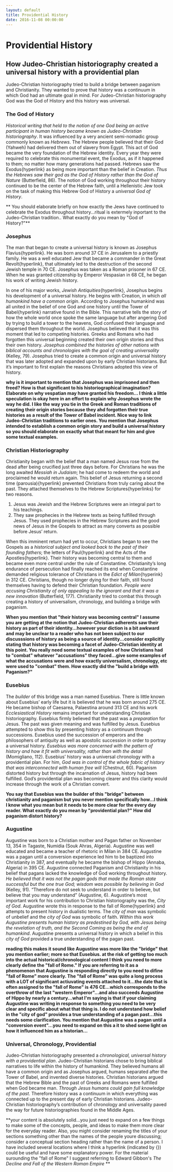 ```yaml
---
layout: default
title: Providential History
date: 2016-11-08 00:00:00
---
```


# Providential History

## How Judeo-Christian historiography created a universal history with a providential plan

Judeo-Christian historiography tried to build a bridge between paganism and Christianity. They wanted to prove that history was a continuum in which God had an ultimate goal in mind. For Judeo-Christian historiography God was the God of History and this history was universal.  

### **The God of History** 

*Historical writing that held to the notion of one God being an active participant in human history became known as Judeo-Christian historiography*. It was influenced by a very ancient semi-nomadic group commonly known as *Hebrews*. The Hebrew people believed that their God (Yahweh) had delivered them out of slavery from Egypt. This act of God became the very foundation of the Hebrew identity. Every year they were required to celebrate this monumental event, the Exodus, as if it happened to them; no matter how many generations had passed. Hebrews saw the Exodus{hyperlink} as being more important than the belief in Creation. *Thus the Hebrews saw their god as the God of History rather than the God of Nature* (Butterfield, 86). The notion of God working throughout their history continued to be the center of the Hebrew faith, until a Hellenistic Jew took on the task of making this Hebrew God of History a *universal God of History*.

** You should elaborate briefly on how exactly the Jews have continued to celebrate the Exodus throughout history...ritual is extermely inportant to the Judeo-Christian tradition..
What exactly do you mean by "God of History?"**

### **Josephus**

The man that began to create a universal history is known as Josephus Flavius{hyperlink}. He was born around 37 CE in Jerusalem to a priestly family. He was a well educated Jew that became a commander in the Great Revolt{hyperlink}, that ultimately led to the destruction of the second Jewish temple in 70 CE. Josephus was taken as a Roman prisoner in 67 CE. When he was granted citizenship by Emperor Vespasian in 68 CE, he began his work of writing Jewish history.

In one of his major works, *Jewish Antiquities*{hyperlink}, Josephus begins his development of a universal history. He begins with Creation, in which *all humankind have a common origin*. According to Josephus humankind was all united in the belief of one God and one history until the Tower of Babel{hyperlink} narrative found in the Bible. This narrative tells the story of how the whole world once spoke the same language but after angering God by trying to build a tower to the heavens, God confused their language and dispersed them throughout the world. Josephus believed that it was this moment that led to competing histories. Greeks and Romans who had forgotten this universal beginning created their own origin stories and thus their own history. *Josephus combined the histories of other nations with biblical accounts and chronologies with the goal of creating universality* (Kelley, 79). Josephus tried to create a common origin and universal history that was later adopted and expanded upon by early Christian historians. But it’s important to first explain the reasons Christians adopted this view of history.

**why is it important to mention that Josephus was imprisoned and then freed? How is that significant to his historiographical imagination? Elaborate on why vespatian may have granted his freedom... I think a little speculation is okay here in an effort to explain why Josephus wrote the way he did.
I like the way you tie in the Greek and Roman traditions of creating their origin stories because they ahd forgotten their true histories as a result of the Tower of Babel incident. Nice way to link Judeo-Christian traditions to earlier ones.
You mention that Josephus intended to establish a common origin story and build a universal history so you should elaborate on exactly what that meant for him and give some textual examples.**


### **Christian Historiography**

Christianity began with the belief that a man named Jesus rose from the dead after being crucified just three days before. For Christians he was the long awaited *Messiah in Judaism*; he had come to redeem the world and proclaimed he would return again. This belief of Jesus returning a second time (parousia){hyperlink} prevented Christians from truly caring about the past. They attached themselves to the Hebrew Scriptures{hyperlinks} for two reasons. 

 1. Jesus was Jewish and the Hebrew Scriptures were an integral part to his teachings.
 2. They saw prophecies in the Hebrew texts as being fulfilled through Jesus. They used prophecies in the Hebrew Scriptures and the good news of Jesus in the Gospels to attract as many converts as possible before Jesus’ return. 

When this imminent return had yet to occur, Christians began to see the Gospels as a *historical subject and looked back to the past of their founding fathers*; the letters of Paul{hyperlink} and the Acts of the Apostles{hyperlink}. Their history was becoming central to them and became even more central under the rule of Constantine. Christianity’s long endurance of persecution had finally reached its end when Constantine demanded religious tolerance of Christians in the *Edict of Milan*{hyperink} in 312 CE. Christians, though no longer dying for their faith, still found themselves having to defend their Christian foundation. *People were accusing Christianity of only appealing to the ignorant and that it was a new innovation* (Butterfield, 177). Christianity tried to combat this through creating a history of universalism, chronology, and building a bridge with paganism.

**When you mention that "their history was becoming central" I assume you are getting at the notion that Judeo-Christian adherents saw their history as part of their identity...however your diction is a bit awkward and may be unclear to a reader who has not been subject to our discusssions of history as being a source of identity...consider explicitly stating that history was becoming a facet of Judeo-Christian identity at this point. 
You really need some textual examples of how Christians had to "combat" whatever "accusations" they faced...give some examples of what the accusations were and how exactly universalism, chronology, etc were used to "combat" them.
How exactly did the "build a bridge with Paganism?"**

### **Eusebius**

The *builder* of this bridge was a man named Eusebius. There is little known about Eusebius’ early life but it is believed that he was born around 275 CE. He became bishop of Caesarea, Palaestina around 313 CE and his work *Ecclesiastical History* remains important for understanding Christian historiography. Eusebius firmly believed that the past was a *preparation* for Jesus. The past was given meaning and was fulfilled by Jesus. Eusebius attempted to show this by presenting history as a continuum through successions. Eusebius used the succession of emperors and the philosophers of antiquity as well as apostolic succession in order to portray a universal history. *Eusebius was more concerned with the pattern of history and how it fit with universality, rather than with the detail* (Momigliano, 112). Eusebius’ history was a universal chronology with a providential plan. For him, *God was in control of the whole fabric of history that was interconnected with human free will* (Chestnut, 60). Paganism distorted history but through the incarnation of Jesus, history had been fulfilled. God’s providential plan was becoming clearer and this clarity would increase through the work of a Christian convert.

**You say that Eusebius was the builder of this "bridge" between christianity and paganism but you never mention specifically how...I think I know what you mean but it needs to be more clear for the every day reader.
What exactly do you mean by "providential plan?"
How did paganism distort history?**

### **Augustine**

Augustine was born to a Christian mother and Pagan father on November 13, 354 in Tagaste, Numidia (Souk Ahras, Algeria). Augustine was well educated and became a teacher of rhetoric in Milan in 384 CE. Augustine was a pagan until a conversion experience led him to be baptized into Christianity in 387, and eventually he became the bishop of Hippo (Annaba, Algeria) in 395 CE. Augustine connected Paganism and Christianity in his belief that pagans lacked the knowledge of God working throughout history. *He believed that it was not the pagan gods that made the Roman state successful but the one true God; wisdom was possible by believing in God* (Kelley, 91).  “Therefore do not seek to understand in order to believe, but believe that you may understand” (Augustine, 6). Augustine’s most important work for his contribution to Christian historiography was the, *City of God*. Augustine wrote this in response to the fall of Rome{hyperlink} and attempts to present history in dualistic terms. The *city of man* was symbolic of unbelief and the *city of God* was symbolic of faith. *Within this work Augustine presents human history as predestined by God, with Jesus being the revelation of truth, and the Second Coming as being the end of humankind*. Augustine presents a universal history in which a belief in this *city of God* provided a true understanding of the pagan past.

**reading this makes it sound like Augustine was more like the "bridge" that you mention earlier; more so that Eusebius.
at the risk of getting too much into the actual historical/chronological content I think you need to more clearly define the "fall of Rome." If you are referring to it as a phenomenon that Augustine is responding directly to you need to difine "fall of Rome" more clearly. The "fall of Rome" was quite a long process with a LOT of significant actiuvating events attached to it...the date that is often assigned to the "fall of Rome" is 476 CE...which corresponds to the overthrow of the last "western Emperor"...and also succeeds Augustine of Hippo by nearly a century...what I'm saying is that if your claiming Augustine was writing in response to something you need to be very clear and specific about what that thing is.
I do not understand how belief in the "city of god" provides a true understanding of a pagan past...this needs some clarification.
You mention that Augustine was a pagan until a "conversion event"...you need to expand on this a it to shed some light on how it influenced him as a historian...**

### **Universal, Chronology, Providential**

Judeo-Christian historiography presented a *chronological, universal history with a providential plan*. Judeo-Christian historians chose to bring biblical narratives to life within the history of humankind. They believed humans all have a common origin and as Josephus argued, humans separated after the Tower of Babel, and invented diverse histories. Christian historians argued that the Hebrew Bible and the past of Greeks and Romans were fulfilled when God became man. *Through Jesus humans could gain full knowledge of the past*. Therefore history was a continuum in which everything was connected up to the present day of early Christian historians. Judeo-Christian historiography’s contribution of chronology and universality paved the way for future historiographies found in the Middle Ages. 

**your content is absolutely solid...you just need to expand on a few things to make some of the concepts, people, and ideas to make them more clear for the everyday reader. Also, you might consider renaming the titles of your sections something other than the names of the people youre discussing; consider a conceptual section heading rather than the name of a person.
I have included several locations where I think a hyperlink (indicated by {}) could be useful and have some explanatory power. For the material surounding the "fall of Rome" I suggest referring to Edward Gibbon's *The Decline and Fall of the Western Roman Empire* **
